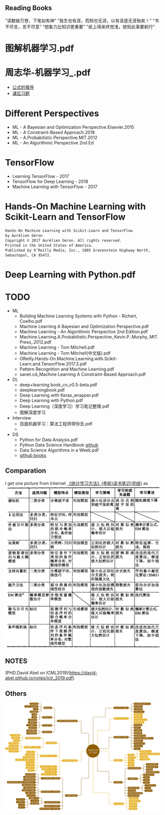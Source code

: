 Reading Books
------------
“读数破万卷，下笔如有神”
“我生也有涯，而知也无涯，以有涯逐无涯殆矣！”
“书不尽言，言不尽意”
“想象力比知识更重要”
"纸上得来终觉浅，绝知此事要躬行"

# 图解机器学习.pdf

# 周志华-机器学习_.pdf
- [公式的推导](https://github.com/datawhalechina/pumpkin-book)
- [课后习题](https://zhuanlan.zhihu.com/c_1013850291887845376)

# Different Perspectives
- ML - A Bayesian and Optimization Perspective.Elsevier.2015
- ML - A Constraint-Based Approach.2018
- ML - A.Probabilistic.Perspective.MIT.2012
- ML - An Algorithmic Perspective 2nd Ed

# TensorFlow
- Learning TensorFlow - 2017
- TensorFlow for Deep Learning - 2018
- Machine Learning with TensorFlow - 2017


# Hands-On Machine Learning with Scikit-Learn and TensorFlow
```
Hands-On Machine Learning with Scikit-Learn and TensorFlow
by Aurélien Géron
Copyright © 2017 Aurélien Géron. All rights reserved.
Printed in the United States of America.
Published by O’Reilly Media, Inc., 1005 Gravenstein Highway North, Sebastopol, CA 95472.
```

# Deep Learning with Python.pdf


# TODO
- ML
  - Building Machine Learning Systems with Python - Richert, Coelho.pdf
  - Machine Learning  A Bayesian and Optimization Perspective.pdf
  - Machine Learning - An Algorithmic Perspective 2nd Edition.pdf
  - Machine.Learning.A.Probabilistic.Perspective,.Kevin.P..Murphy,.MIT.Press,.2012.pdf
  - Machine Learning - Tom Mitchell.pdf
  - Machine Learning - Tom Mitchell(中文版).pdf
  - OReilly.Hands-On.Machine.Learning.with.Scikit-Learn.and.TensorFlow.2017.3.pdf
  - Pattern Recognition and Machine Learning.pdf
  - sanet.cd_Machine Learning A Constraint-Based Approach.pdf
- DL
  - deep+learning book_cn_v0.5-beta.pdf
  - deeplearningbook.pdf
  - Deep Learning with Keras_wrapper.pdf
  - Deep Learning with Python.pdf
  - Deep Learning（深度学习）学习笔记整理.pdf
  - 图解深度学习
- Interview
  - 百面机器学习：算法工程师带你去.pdf
  - 
- DS 
  - Python for Data Analysis.pdf
  - Python Data Science Handbook [github](https://github.com/jakevdp/PythonDataScienceHandbook)
  - Data Science Algorithms in a Week.pdf
  - [github books](https://github.com/SayantanMitra87/Data-Science-Books-1)


## Comparation
I get one picture from Internet [《统计学习方法》(李航)读书笔记(完结)](https://www.cnblogs.com/limitlessun/p/8611103.html) as
![](images/statistics-ML.png)


## NOTES
(PHD.David Abel on ICML2019)(https://david-abel.github.io/notes/iclr_2019.pdf)

## Others

![百面机器学习：算法工程师](images/hulu.jpg)
